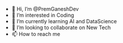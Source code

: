 - 👋 Hi, I’m @PremGaneshDev
- 👀 I’m interested in Coding
- 🌱 I’m currently learning AI and DataScience 
- 💞️ I’m looking to collaborate on New Tech
- 📫 How to reach me 

<!---
PremGaneshDev/PremGaneshDev is a ✨ special ✨ repository because its `README.md` (this file) appears on your GitHub profile.
You can click the Preview link to take a look at your changes.
--->
